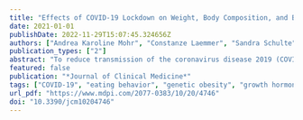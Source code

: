 ```yaml
---
title: "Effects of COVID-19 Lockdown on Weight, Body Composition, and Behavior of Children, Adolescents, and Young Adults with Prader–Willi Syndrome"
date: 2021-01-01
publishDate: 2022-11-29T15:07:45.324656Z
authors: ["Andrea Karoline Mohr", "Constanze Laemmer", "Sandra Schulte", "Bettina Gohlke"]
publication_types: ["2"]
abstract: "To reduce transmission of the coronavirus disease 2019 (COVID-19), many countries implemented lockdowns, causing the closure of childcare services. This study was designed to evaluate the impact of the COVID-19 lockdown in March–April 2020 on children, adolescents, and young adults with Prader–Willi syndrome (PWS) living in Germany. We recruited 180 participants with a genetically confirmed PWS. All families completed a questionnaire, and participants underwent a post-lockdown assessment; the last examination before the lockdown was determined as the pre-lockdown assessment. We used bivariate analyses to compare pre- and post-lockdown outcomes. Weight standard deviation scores (SDSPWS) and body mass index (BMI)-SDSPWS remained stable or even decreased in some age groups. A statistically significant gain in lean body mass (LBM) was found in all groups textless18 years of age. We observed an increase in IGF-I and IGFBP-3 concentrations without a significant change in growth hormone (GH) dosage. Most families (95.4%) reported set mealtimes and implementation of structured activities (72.2%) during the lockdown period. We therefore suggest that the favorable development of weight/BMI and LBM was caused by an interplay of a suspected enhanced GH administration and continuous parental commitment. However, more intense behavioral problems were observed in 45.7%, which persisted post-lockdown in 33.7%."
featured: false
publication: "*Journal of Clinical Medicine*"
tags: ["COVID-19", "eating behavior", "genetic obesity", "growth hormone", "physical activity", "Prader–Willi syndrome"]
url_pdf: "https://www.mdpi.com/2077-0383/10/20/4746"
doi: "10.3390/jcm10204746"
---
```


